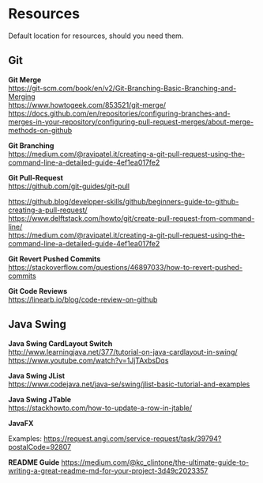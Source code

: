 # Resources

Default location for resources, should you need them. 

## Git
**Git Merge**  
https://git-scm.com/book/en/v2/Git-Branching-Basic-Branching-and-Merging  
https://www.howtogeek.com/853521/git-merge/ 
https://docs.github.com/en/repositories/configuring-branches-and-merges-in-your-repository/configuring-pull-request-merges/about-merge-methods-on-github   

**Git Branching**  
https://medium.com/@ravipatel.it/creating-a-git-pull-request-using-the-command-line-a-detailed-guide-4ef1ea017fe2  

**Git Pull-Request**  
https://github.com/git-guides/git-pull

https://github.blog/developer-skills/github/beginners-guide-to-github-creating-a-pull-request/  
https://www.delftstack.com/howto/git/create-pull-request-from-command-line/  
https://medium.com/@ravipatel.it/creating-a-git-pull-request-using-the-command-line-a-detailed-guide-4ef1ea017fe2  

**Git Revert Pushed Commits**  
https://stackoverflow.com/questions/46897033/how-to-revert-pushed-commits  

**Git Code Reviews**  
https://linearb.io/blog/code-review-on-github  

## Java Swing
**Java Swing CardLayout Switch**  
http://www.learningjava.net/377/tutorial-on-java-cardlayout-in-swing/  
https://www.youtube.com/watch?v=1JjTAxbsDqs

**Java Swing JList**  
https://www.codejava.net/java-se/swing/jlist-basic-tutorial-and-examples

**Java Swing JTable**  
https://stackhowto.com/how-to-update-a-row-in-jtable/

**JavaFX**  

Examples:
https://request.angi.com/service-request/task/39794?postalCode=92807


**README Guide**
https://medium.com/@kc_clintone/the-ultimate-guide-to-writing-a-great-readme-md-for-your-project-3d49c2023357